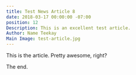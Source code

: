 ```yaml
---
title: Test News Article 8
date: 2018-03-17 00:00:00 -07:00
position: 12
Description: This is an excellent test article.
Author: Name Teekay
Main Image: test-article.jpg
---
```


This is the article. Pretty awesome, right?

The end.

